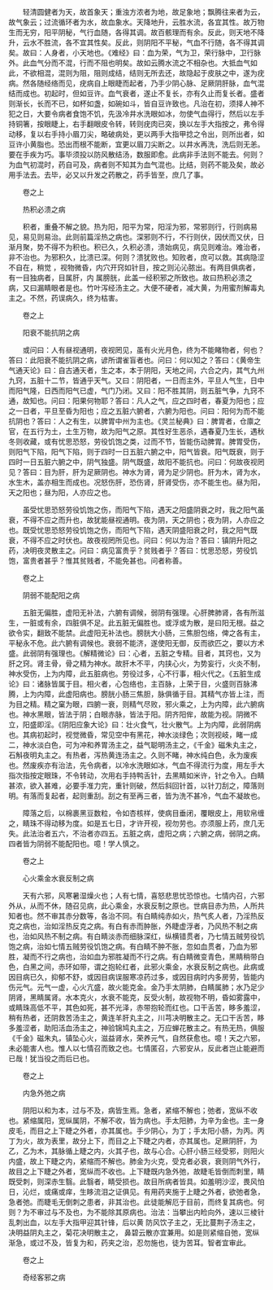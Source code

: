 <!-- { "loadSidebar": true } -->
　　轻清圆健者为天，故首象天；重浊方浓者为地，故足象地；飘腾往来者为云，故气象云；过流循环者为水，故血象水。天降地升，云胜水流，各宜其性。故万物生而无穷，阳平阴秘，气行血随，各得其调。故百骸理而有余。反此，则天地不降升，云水不胜流，各不宜其性矣。反此，则阴阳不平秘，气血不行随，各不得其调矣。故曰：人身者，小天地也。《难经》曰：血为荣，气为卫，荣行脉中，卫行脉外。此血气分而不混，行而不阻也明矣。故如云腾水流之不相杂也。大抵血气如此，不欲相混，混则为阻，阻则成结，结则无所去还，故隐起于皮肤之中，遂为疣病。然各随经络而见，疣病自上眼睫而起者，乃手少阴心脉、足厥阴肝脉，血气混结而成也。初起时，但如豆许。血气衰者，遂止不复长，亦有久止而复长者。盛者则渐长，长而不已，如杯如盏，如碗如斗，皆自豆许致也。凡治在初，须择人神不犯之日，大要令病者食饱不饥，先汲冷井水洗眼如冰，勿使气血得行，然后以左手持铜箸，按眼睫上，右手翻眼皮令转，转则疣肉已突，换以左手大指按之，弗令得动移，复以右手持小眉刀尖，略破病处，更以两手大指甲捻之令出，则所出者，如豆许小黄脂也。恐出而根不能断，宜更以眉刀尖断之。以井水再洗，洗后则无恙。要在手疾为巧。事毕须投以防风散结汤，数服即愈。此病非手法则不能去。何则？为血气初混时，药自可及，病者则不知其为血气混也。比结，则药不能及矣，故必用手法去。去毕，必又以升发之药散之，药手皆至，庶几了事。

　　卷之上

　　热积必溃之病

　　积者，重叠不解之貌。热为阳，阳平为常，阳淫为邪，常邪则行，行则病易见，易见则易治。此则前篇淫热之病也。深邪则不行，不行则伏，因伏而又伏，日渐月聚，势不得不为积也。积已久，久积必溃，溃始病见，病见则难治。难治者，非不治也。为邪积久，比溃已深。何则？溃犹败也。知败者，庶可以救。其病隐涩不自在，稍觉 ，视物微昏，内穴开窍如针目，按之则沁沁脓出。有两目俱病者，有一目独病者，目属肝，内 属膀胱，此盖一经积邪之所致也。故曰热积必溃之病，又曰漏睛眼者是也。竹叶泻经汤主之。大便不硬者，减大黄，为用蜜剂解毒丸主之。不然，药误病久，终为枯害。

　　卷之上

　　阳衰不能抗阴之病

　　或问曰：人有昼视通明，夜视罔见，虽有火光月色，终为不能睹物者，何也？答曰：此阳衰不能抗阴之病，谚所谓雀盲者也。问曰：何以知之？答曰：《黄帝生气通天论》曰：自古通天者，生之本，本于阴阳，天地之间，六合之内，其气九州九窍，五脏十二节，皆通乎天气。又曰：阴阳者，一日而主外，平旦人气生，日中而阳气隆，日西而阳气已虚，气门乃闭。又曰：阳不胜其阴，则五脏气争，九窍不通，故知也。问曰：阳果何物耶？答曰：凡人之气，应之四时者，春夏为阳也；应之一日者，平旦至昏为阳也；应之五脏六腑者，六腑为阳也。问曰：阳何为而不能抗阴也？答曰：人之有生，以脾胃中州为主也。《灵兰秘典》曰：脾胃者，仓廪之官，在五行为土，土生万物，故为阳气之原。其性好生恶杀，遇春夏乃生长，遇秋冬则收藏，或有忧思恐怒，劳役饥饱之类，过而不节，皆能伤动脾胃。脾胃受伤，则阳气下陷，阳气下陷，则于四时一日五脏六腑之中，阳气皆衰。阳气既衰，则于四时一日五脏六腑之中，阴气独盛。阴气既盛，故阳不能抗也。问曰：何故夜视罔见？答曰：目为肝，肝为足厥阴也。神水为肾，肾为足少阴也。肝为木，肾为水，水生木，盖亦相生而成也。况怒伤肝，恐伤肾，肝肾受伤，亦不能生也。昼为阳，天之阳也；昼为阳，人亦应之也。

　　虽受忧思恐怒劳役饥饱之伤，而阳气下陷，遇天之阳盛阴衰之时，我之阳气虽衰，不得不应之而升也，故犹能昼视通明。夜为阴，天之阴也；夜为阴，人亦应之也。既受忧思恐怒劳役饥饱之伤，而阳气下陷，遇天阴盛阳衰之时，我之阳气既衰，不得不应之时伏也。故夜视罔所见也。问曰：何以为治？答曰：镇阴升阳之药，决明夜灵散主之。问曰：病见富贵乎？贫贱者乎？答曰：忧思恐怒，劳役饥饱，富贵者甚乎？惟其贫贱者，不能免甚也。问者称善。

　　卷之上

　　阴弱不能配阳之病

　　五脏无偏胜，虚阳无补法，六腑有调候，弱阴有强理。心肝脾肺肾，各有所滋生，一脏或有余，四脏俱不足。此五脏无偏胜也。或浮或为散，是曰阳无根。益之欲令实，翻致不能禁。此虚阳无补法也。膀胱大小肠，三焦胆包络，俾之各有主，平秘永不危。此六腑有调候也。衰弱不能济，遂使阳无御，反而欲匹之，要以方术盛。此弱阴有强理也。《解精微论》曰：心者，五脏之专精。目者，其窍也，又为肝之窍。肾主骨，骨之精为神水。故肝木不平，内挟心火，为势妄行，火炎不制，神水受伤，上为内障，此五脏病也。劳役过多，心不行事，相火代之。《五脏生成论》曰：诸脉皆属于目。相火者，心包络也，主百脉，上荣于目，火盛则百脉沸腾，上为内障，此虚阳病也。膀胱小肠三焦胆，脉俱循于目。其精气亦皆上注，而为目之精。精之窠为眼，四腑一衰，则精气尽败，邪火乘之，上为内障，此六腑病也。神水黑眼，皆法于阴；白眼赤脉，皆法于阳。阴齐阳侔，故能为视。阴微不立，阳盛即淫。《阴阳应象大论》曰：壮火食气，壮火散气。上为内障，此弱阴病也。其病初起时，视觉微昏，常见空中有黑花，神水淡绿色；次则视岐，睹一成二，神水淡白色，可为冲和养胃汤主之，益气聪明汤主之，《千金》磁朱丸主之，石斛夜明丸主之。有热者，泻热黄连汤主之。久则不睹，神水纯白色，永为废疾也。然废疾亦有治法，先令病者，以冷水洗眼如冰，气血不得流行为度，用左手大指次指按定眼珠，不令转动，次用右手持鸭舌针，去黑睛如米许，针之令入。白睛甚浓，欲入甚难，必要手准力完，重针则破，然后斜回针首，以针刀刮之，障落则明。有落而复起者，起则重刮。刮之有至再三者，皆为洗不甚冷，气血不凝故也。

　　障落之后，以棉裹黑豆数粒，令如杏核样，使病目垂闭，覆眼皮上，用软帛缠之，睛珠不得动移为度。如是五七日，才许开视，视勿劳也。亦须服上药，庶几无失。此法治者五六，不治者亦四五。五脏之病，虚阳之病；六腑之病，弱阴之病。四者皆为阴弱不能配阳也。噫！学人慎之。

　　卷之上

　　心火乘金水衰反制之病

　　天有六邪，风寒暑湿燥火也；人有七情，喜怒悲思忧恐惊也。七情内召，六邪外从，从而不休，随召见病，此心乘金，水衰反制之原也。世病目赤为热，人所共知者也。然不审其赤分数等，各治不同。有白睛纯赤如火，热气炙人者，乃淫热反克之病也，治如淫热反克之病。有白有赤而肿胀，外睫虚浮者，乃风热不制之病也，治如风热不制之病。有白睛淡赤而细脉深红，纵横错贯者，乃七情五贼劳役饥饱之病，治如七情五贼劳役饥饱之病。有白睛不肿不胀，忽如血贯者，乃血为邪胜，凝而不行之病也，治如血为邪胜凝而不行之病。有白睛微变青色，黑睛稍带白色，白黑之间，赤环如带，谓之抱轮红者，此邪火乘金，水衰反制之病也。此病或因目病已久，抑郁不舒，或因目病误服寒凉药过多，或因目病时内多房劳，皆能内伤元气。元气一虚，心火亢盛，故火能克金。金乃手太阴肺，白睛属肺；水乃足少阴肾，黑睛属肾。水本克火，水衰不能克，反受火制，故视物不明，昏如雾露中，或睛珠高低不平，其色如死，甚不光泽，赤带抱轮而红也。口干舌苦，眵多羞涩，稍有热者，还阴救苦汤主之，黄连羊肝丸主之，川芎决明散主之。无口干舌苦，眵多羞涩者，助阳活血汤主之，神验锦鸠丸主之，万应蝉花散主之。有热无热，俱服《千金》磁朱丸，镇坠心火，滋益肾水，荣养元气，自然获愈也。噫！天之六邪，未必能害人也。惟人以七情召而致之也。七情匿召，六邪安从，反此者岂止能避而已哉！犹当役之而后已也。

　　卷之上

　　内急外弛之病

　　阴阳以和为本，过与不及，病皆生焉。急者，紧缩不解也；弛者，宽纵不收也。紧缩属阳，宽纵属阴，不解不收，皆为病也。手太阳肺，为辛为金也。主一身皮毛，而目之上下睫之外者，亦其属也。手少阴心，为丁；手太阳小肠，为丙。丙丁为火，故为表里，故分上下，而目之上下睫之内者，亦其属也。足厥阴肝，为乙，乙为木，其脉循上睫之内，火其子也，故与心合。心肝小肠三经受邪，则阳火内盛，故上下睫之内，紧缩而不解也。肺金为火克，受克者必衰，衰则阴气外行，故目之上下睫之外者，宽纵而不收也。上下睫既内急外弛，故睫毛皆倒而刺里，睛既受刺，则深赤生翳。此翳者，睛受损也。故目所病者皆具。如羞明沙涩，畏风怕日，沁烂，或痛或痒，生眵流泪之证俱见。有用药夹施于上睫之外者，欲弛者急，急者弛。而睫毛无倒刺之患者，非其治也。此徒能解厄于目前，而终复其病也。何则？为不审过与不及也，为不能除其原病也。治法：当攀出内睑向外，速以三棱针乱刺出血，以左手大指甲迎其针锋，后以黄 防风饮子主之，无比蔓荆子汤主之，决明益阴丸主之，菊花决明散主之， 鼻碧云散亦宜兼用。如是则紧缩自弛，宽纵渐急，或过不及，皆复为和，药夹之治，忍勿施也，徒为苦耳。智者宜审此。

　　卷之上

　　奇经客邪之病


